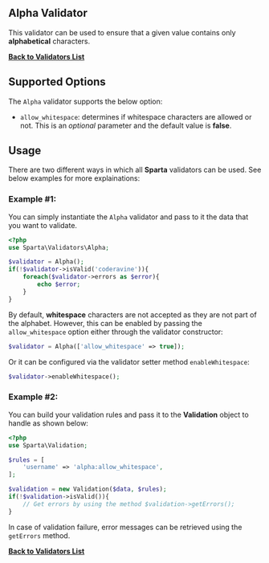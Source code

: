 ## Alpha Validator 
This validator can be used to ensure that a given value contains only __alphabetical__ characters.

[**Back to Validators List**](./reference.md#validators-list)

## Supported Options
The `Alpha` validator supports the below option:

* `allow_whitespace`: determines if whitespace characters are allowed or not. This is an _optional_ parameter and the default value is __false__. 

## Usage
There are two different ways in which all __Sparta__ validators can be used. See below examples for more explainations:

### Example #1:
You can simply instantiate the `Alpha` validator and pass to it the data that you want to validate. 

```php
<?php
use Sparta\Validators\Alpha;

$validator = Alpha();
if(!$validator->isValid('coderavine')){
	foreach($validator->errors as $error){
		echo $error;
	}
}
```

By default, __whitespace__ characters are not accepted as they are not part of the alphabet. However, this can be enabled by passing the `allow_whitespace` option either through the validator constructor:

```php
$validator = Alpha(['allow_whitespace' => true]);
```

Or it can be configured via the validator setter method `enableWhitespace`:

```php
$validator->enableWhitespace();
```

### Example #2:
You can build your validation rules and pass it to the __Validation__ object to handle as shown below:

```php
<?php
use Sparta\Validation;

$rules = [
	'username' => 'alpha:allow_whitespace',
];

$validation = new Validation($data, $rules);
if(!$validation->isValid()){
	// Get errors by using the method $validation->getErrors(); 
}

```

In case of validation failure, error messages can be retrieved using the `getErrors` method.


[**Back to Validators List**](./reference.md#validators-list)

